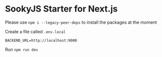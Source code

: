 # SookyJS Starter for Next.js

Please use `npm i --legacy-peer-deps` to install the packages at the moment

Create a file called `.env.local`

```
BACKEND_URL=http://localhost:9000
```

Run `npm run dev`